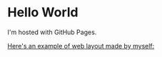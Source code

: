 <html>
<body>
<h1>Hello World</h1>
<p>I'm hosted with GitHub Pages.</p>
<a href="/10_advanced-css/index.html">Here's an example of web layout made by myself:</a>
</body>
</html>
